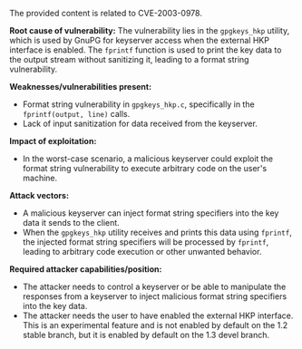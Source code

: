 The provided content is related to CVE-2003-0978.

**Root cause of vulnerability:**
The vulnerability lies in the `gpgkeys_hkp` utility, which is used by GnuPG for keyserver access when the external HKP interface is enabled. The `fprintf` function is used to print the key data to the output stream without sanitizing it, leading to a format string vulnerability.

**Weaknesses/vulnerabilities present:**
- Format string vulnerability in `gpgkeys_hkp.c`, specifically in the `fprintf(output, line)` calls.
- Lack of input sanitization for data received from the keyserver.

**Impact of exploitation:**
- In the worst-case scenario, a malicious keyserver could exploit the format string vulnerability to execute arbitrary code on the user's machine.

**Attack vectors:**
- A malicious keyserver can inject format string specifiers into the key data it sends to the client.
- When the `gpgkeys_hkp` utility receives and prints this data using `fprintf`, the injected format string specifiers will be processed by `fprintf`, leading to arbitrary code execution or other unwanted behavior.

**Required attacker capabilities/position:**
- The attacker needs to control a keyserver or be able to manipulate the responses from a keyserver to inject malicious format string specifiers into the key data.
- The attacker needs the user to have enabled the external HKP interface. This is an experimental feature and is not enabled by default on the 1.2 stable branch, but it is enabled by default on the 1.3 devel branch.